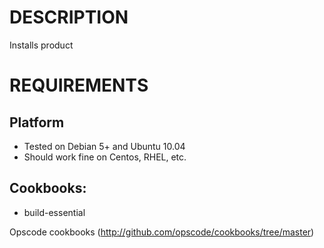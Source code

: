 DESCRIPTION
===========

Installs product

REQUIREMENTS
============


## Platform

* Tested on Debian 5+ and Ubuntu 10.04
* Should work fine on Centos, RHEL, etc.

## Cookbooks:

* build-essential

Opscode cookbooks (http://github.com/opscode/cookbooks/tree/master)

